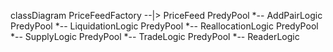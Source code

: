 classDiagram
PriceFeedFactory --|> PriceFeed
PredyPool *-- AddPairLogic
PredyPool *-- LiquidationLogic
PredyPool *-- ReallocationLogic
PredyPool *-- SupplyLogic
PredyPool *-- TradeLogic
PredyPool *-- ReaderLogic